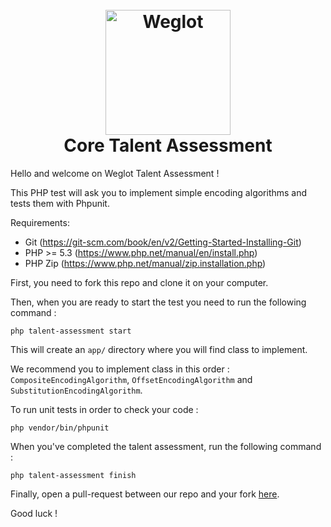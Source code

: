 <h1 align="center">
  <br>
  <a href="https://weglot.com/"><img src="https://staging.weglot.com/public/images/wglogo-full.png" alt="Weglot" width="200"></a>
  <br>
  Core Talent Assessment
  
  <br>
</h1>

Hello and welcome on Weglot Talent Assessment !

This PHP test will ask you to implement simple encoding algorithms and tests them with Phpunit.

Requirements:
* Git (https://git-scm.com/book/en/v2/Getting-Started-Installing-Git)
* PHP >= 5.3 (https://www.php.net/manual/en/install.php)
* PHP Zip (https://www.php.net/manual/zip.installation.php)


First, you need to fork this repo and clone it on your computer.

Then, when you are ready to start the test you need to run the following command :
```
php talent-assessment start
```

This will create an ```app/``` directory where you will find class to implement.

We recommend you to implement class in this order : ```CompositeEncodingAlgorithm```, ```OffsetEncodingAlgorithm``` and ```SubstitutionEncodingAlgorithm```.

To run unit tests in order to check your code :
```
php vendor/bin/phpunit
```

When you've completed the talent assessment, run the following command :
```
php talent-assessment finish
```

Finally, open a pull-request between our repo and your fork [here](https://github.com/weglot/core-talent-assessment/compare).

Good luck !